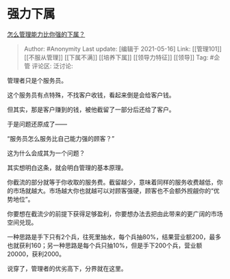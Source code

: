 # 强力下属
[怎么管理能力比你强的下属？](https://www.zhihu.com/question/277993916/answer/850203386)

> Author: #Anonymity
> Last update: [编辑于 2021-05-16]
> Link: [[管理101]] [[不服从管理]] [[下属不满]] [[培养下属]] [[领导力特征]] [[领导]]
> Tag: #企管
> 评论区:
> 泛讨论:

管理者只是个服务员。

这个服务员有点特殊，不找客户收钱，看起来倒是会给客户钱。

但其实，那是客户赚到的钱，被他截留了一部分后还给了客户。

于是问题还原成了——

“服务员怎么服务比自己能力强的顾客？”

这为什么会成其为一个问题？

其实想明白这条，就会明白管理的基本原理。

你截流的部分就等于你收取的服务费。截留越少，意味着同样的服务收费越低，你的市场就越大。市场越大你也就越可以对顾客强硬，顾客也不会额外觊觎你的“优势地位”。

你要想在截流少的前提下获得足够盈利，你要想办法去把由此带来的更广阔的市场空间兑现。

一种思路是手下只有2个兵，往死里抽水，每个兵抽80%，结果营业额200，最多也就获利160；另一种思路是每个兵只抽10%，但是手下200个兵，营业额20000，获利2000。

说穿了，管理者的优劣高下，分界就在这里。
